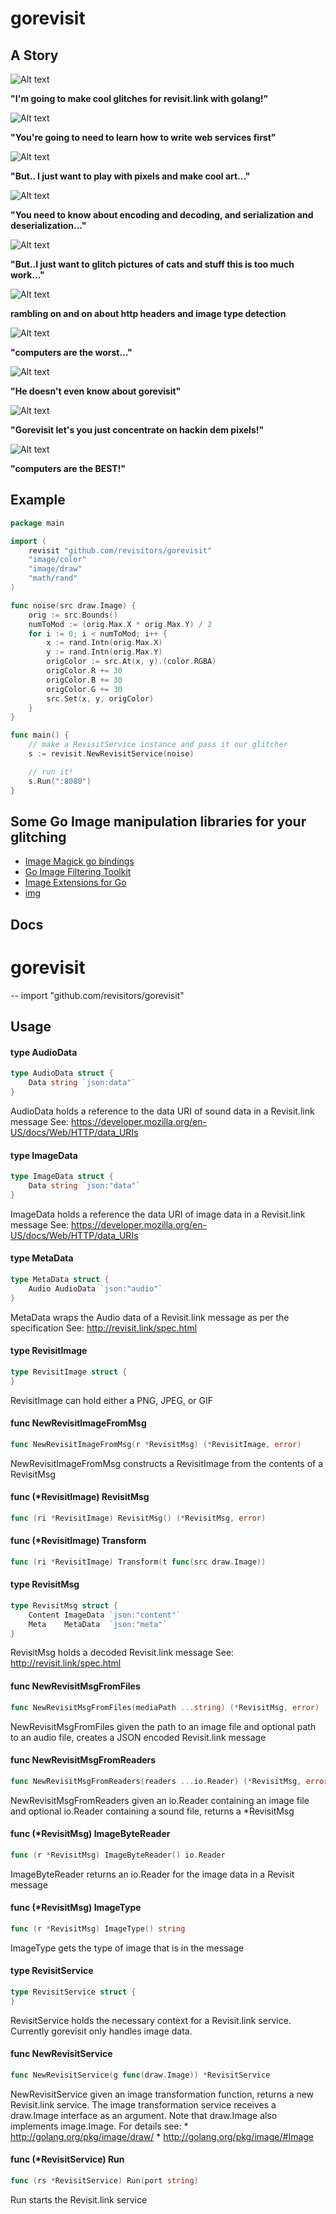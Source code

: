 gorevisit
=========

A Story
-------

![Alt text](/public/images/happyfrodo.jpg?raw=true "excited frodo")

**"I'm going to make cool glitches for revisit.link with golang!"**

![Alt text](/public/images/killjoyaragorn.jpg?raw=true "buzzkill aragorn")

**"You're going to need to learn how to write web services first"**

![Alt text](/public/images/worriedfrodo.jpg?raw=true "worried frodo")

**"But.. I just want to play with pixels and make cool art..."**

![Alt text](/public/images/killjoyaragorn.jpg?raw=true "buzzkill aragorn")

**"You need to know about encoding and decoding, and serialization and deserialization..."**

![Alt text](/public/images/scaredfrodo.jpg?raw=true "scared frodo")

 **"But..I just want to glitch pictures of cats and stuff this is too much work..."**

![Alt text](/public/images/killjoyaragorn.jpg?raw=true "buzzkill aragorn")

**rambling on and on about http headers and image type detection**

![Alt text](/public/images/sickfrodo.jpg?raw=true "sick frodo")

 **"computers are the worst..."**

![Alt text](/public/images/whataboutgorevisit.jpg?raw=true "what about gorevisit")

**"He doesn't even know about gorevisit"**

![Alt text](/public/images/helpfuleowyn.jpg?raw=true "let's tell him about it")

**"Gorevisit let's you just concentrate on hackin dem pixels!"**

![Alt text](/public/images/happyfrodo.jpg?raw=true "excited frodo")

**"computers are the BEST!"**

Example
-------
```go
package main

import (
	revisit "github.com/revisitors/gorevisit"
	"image/color"
	"image/draw"
	"math/rand"
)

func noise(src draw.Image) {
	orig := src.Bounds()
	numToMod := (orig.Max.X * orig.Max.Y) / 2
	for i := 0; i < numToMod; i++ {
		x := rand.Intn(orig.Max.X)
		y := rand.Intn(orig.Max.Y)
		origColor := src.At(x, y).(color.RGBA)
		origColor.R += 30
		origColor.B += 30
		origColor.G += 30
		src.Set(x, y, origColor)
	}
}

func main() {
	// make a RevisitService instance and pass it our glitcher
	s := revisit.NewRevisitService(noise)

	// run it!
	s.Run(":8080")
}
```

Some Go Image manipulation libraries for your glitching
----------

* [Image Magick go bindings](https://github.com/gographics/imagick)
* [Go Image Filtering Toolkit](https://github.com/disintegration/gift)
* [Image Extensions for Go](https://github.com/samuel/go-imagex)
* [img](https://github.com/hawx/img)


Docs
----

# gorevisit
--
    import "github.com/revisitors/gorevisit"


## Usage

#### type AudioData

```go
type AudioData struct {
	Data string `json:data"`
}
```

AudioData holds a reference to the data URI of sound data in a Revisit.link
message See: https://developer.mozilla.org/en-US/docs/Web/HTTP/data_URIs

#### type ImageData

```go
type ImageData struct {
	Data string `json:"data"`
}
```

ImageData holds a reference the data URI of image data in a Revisit.link message
See: https://developer.mozilla.org/en-US/docs/Web/HTTP/data_URIs

#### type MetaData

```go
type MetaData struct {
	Audio AudioData `json:"audio"`
}
```

MetaData wraps the Audio data of a Revisit.link message as per the specification
See: http://revisit.link/spec.html

#### type RevisitImage

```go
type RevisitImage struct {
}
```

RevisitImage can hold either a PNG, JPEG, or GIF

#### func  NewRevisitImageFromMsg

```go
func NewRevisitImageFromMsg(r *RevisitMsg) (*RevisitImage, error)
```
NewRevisitImageFromMsg constructs a RevisitImage from the contents of a
RevisitMsg

#### func (*RevisitImage) RevisitMsg

```go
func (ri *RevisitImage) RevisitMsg() (*RevisitMsg, error)
```

#### func (*RevisitImage) Transform

```go
func (ri *RevisitImage) Transform(t func(src draw.Image))
```

#### type RevisitMsg

```go
type RevisitMsg struct {
	Content ImageData `json:"content"`
	Meta    MetaData  `json:"meta"`
}
```

RevisitMsg holds a decoded Revisit.link message See:
http://revisit.link/spec.html

#### func  NewRevisitMsgFromFiles

```go
func NewRevisitMsgFromFiles(mediaPath ...string) (*RevisitMsg, error)
```
NewRevisitMsgFromFiles given the path to an image file and optional path to an
audio file, creates a JSON encoded Revisit.link message

#### func  NewRevisitMsgFromReaders

```go
func NewRevisitMsgFromReaders(readers ...io.Reader) (*RevisitMsg, error)
```
NewRevisitMsgFromReaders given an io.Reader containing an image file and
optional io.Reader containing a sound file, returns a *RevisitMsg

#### func (*RevisitMsg) ImageByteReader

```go
func (r *RevisitMsg) ImageByteReader() io.Reader
```
ImageByteReader returns an io.Reader for the image data in a Revisit message

#### func (*RevisitMsg) ImageType

```go
func (r *RevisitMsg) ImageType() string
```
ImageType gets the type of image that is in the message

#### type RevisitService

```go
type RevisitService struct {
}
```

RevisitService holds the necessary context for a Revisit.link service. Currently
gorevisit only handles image data.

#### func  NewRevisitService

```go
func NewRevisitService(g func(draw.Image)) *RevisitService
```
NewRevisitService given an image transformation function, returns a new
Revisit.link service. The image transformation service receives a draw.Image
interface as an argument. Note that draw.Image also implements image.Image. For
details see: * http://golang.org/pkg/image/draw/ *
http://golang.org/pkg/image/#Image

#### func (*RevisitService) Run

```go
func (rs *RevisitService) Run(port string)
```
Run starts the Revisit.link service
